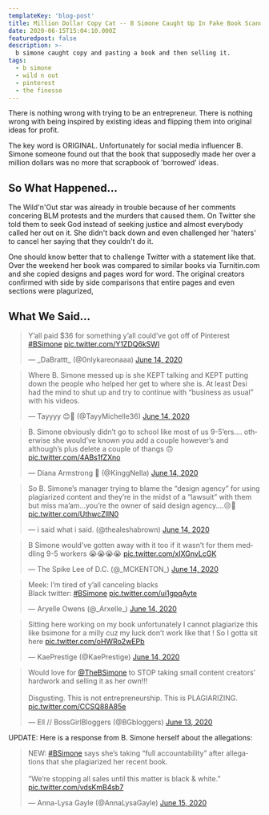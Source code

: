 ```yaml
---
templateKey: 'blog-post'
title: Million Dollar Copy Cat -- B Simone Caught Up In Fake Book Scandal
date: 2020-06-15T15:04:10.000Z
featuredpost: false
description: >-
  b simone caught copy and pasting a book and then selling it.
tags:
  - b simone
  - wild n out
  - pinterest
  - the finesse
---
```


There is nothing wrong with trying to be an entrepreneur.  There is nothing wrong with being inspired by existing ideas and flipping them into original ideas for profit.

The key word is ORIGINAL. Unfortunately for social media influencer B. Simone someone found out that the book that supposedly made her over a million dollars was no more that scrapbook of 'borrowed' ideas.

## So What Happened...

The Wild'n'Out star was already in trouble because of her comments concering BLM protests and the murders that caused them.  On Twitter she told them to seek God instead of seeking justice and almost everybody called her out on it. She didn't back down and even challenged her 'haters' to cancel her saying that they couldn't do it.

One should know better that to challenge Twitter with a statement like that.  Over the weekend her book was compared to similar books via Turnitin.com and she copied designs and pages word for word.  The original creators confirmed with side by side comparisons that entire pages and even sections were plagurized,



## What We Said...


<blockquote class="twitter-tweet"><p lang="en" dir="ltr">Y’all paid $36 for something y’all could’ve got off of Pinterest <a href="https://twitter.com/hashtag/BSimone?src=hash&amp;ref_src=twsrc%5Etfw">#BSimone</a> <a href="https://t.co/Y1ZDQ6kSWI">pic.twitter.com/Y1ZDQ6kSWI</a></p>&mdash; _DaBrattt_ (@0nlykareonaaa) <a href="https://twitter.com/0nlykareonaaa/status/1272188390935425024?ref_src=twsrc%5Etfw">June 14, 2020</a></blockquote> <script async src="https://platform.twitter.com/widgets.js" charset="utf-8"></script>


<blockquote class="twitter-tweet"><p lang="en" dir="ltr">Where B. Simone messed up is she KEPT talking and KEPT putting down the people who helped her get to where she is. At least Desi had the mind to shut up and try to continue with “business as usual” with his videos.</p>&mdash; Tayyyy 😊🥰 (@TayyMichelle36) <a href="https://twitter.com/TayyMichelle36/status/1272216464003645440?ref_src=twsrc%5Etfw">June 14, 2020</a></blockquote> <script async src="https://platform.twitter.com/widgets.js" charset="utf-8"></script>


<blockquote class="twitter-tweet"><p lang="en" dir="ltr">B. Simone obviously didn’t go to school like most of us 9-5’ers.... otherwise she would’ve known you add a couple however’s and although’s plus delete a couple of thangs 🙃 <a href="https://t.co/4ABs1fZXno">pic.twitter.com/4ABs1fZXno</a></p>&mdash; Diana Armstrong 💍 (@KinggNella) <a href="https://twitter.com/KinggNella/status/1272219664861593602?ref_src=twsrc%5Etfw">June 14, 2020</a></blockquote> <script async src="https://platform.twitter.com/widgets.js" charset="utf-8"></script>


<blockquote class="twitter-tweet"><p lang="en" dir="ltr">So B. Simone’s manager trying to blame the “design agency” for using plagiarized content and they’re in the midst of a “lawsuit” with them but miss ma’am...you’re the owner of said design agency....😒🤔 <a href="https://t.co/UthwcZllN0">pic.twitter.com/UthwcZllN0</a></p>&mdash; i said what i said. (@thealeshabrown) <a href="https://twitter.com/thealeshabrown/status/1272191991816892417?ref_src=twsrc%5Etfw">June 14, 2020</a></blockquote> <script async src="https://platform.twitter.com/widgets.js" charset="utf-8"></script>


<blockquote class="twitter-tweet"><p lang="en" dir="ltr">B Simone would’ve gotten away with it too if it wasn’t for them meddling 9-5 workers 😭😭😭😭 <a href="https://t.co/xIXGnvLcGK">pic.twitter.com/xIXGnvLcGK</a></p>&mdash; The Spike Lee of D.C. (@_MCKENTON_) <a href="https://twitter.com/_MCKENTON_/status/1272137555102830592?ref_src=twsrc%5Etfw">June 14, 2020</a></blockquote> <script async src="https://platform.twitter.com/widgets.js" charset="utf-8"></script>



<blockquote class="twitter-tweet"><p lang="en" dir="ltr">Meek: I’m tired of y’all canceling blacks <br>Black twitter: <a href="https://twitter.com/hashtag/BSimone?src=hash&amp;ref_src=twsrc%5Etfw">#BSimone</a> <a href="https://t.co/ui1gpqAyte">pic.twitter.com/ui1gpqAyte</a></p>&mdash; Aryelle Owens (@_Arxelle_) <a href="https://twitter.com/_Arxelle_/status/1272261049044078599?ref_src=twsrc%5Etfw">June 14, 2020</a></blockquote> <script async src="https://platform.twitter.com/widgets.js" charset="utf-8"></script>


<blockquote class="twitter-tweet"><p lang="en" dir="ltr">Sitting here working on my book unfortunately I cannot plagiarize this like bsimone for a milly cuz my luck don’t work like that ! So I gotta sit here <a href="https://t.co/oHWRo2wEPb">pic.twitter.com/oHWRo2wEPb</a></p>&mdash; KaePrestige (@KaePrestige) <a href="https://twitter.com/KaePrestige/status/1272219420652380161?ref_src=twsrc%5Etfw">June 14, 2020</a></blockquote> <script async src="https://platform.twitter.com/widgets.js" charset="utf-8"></script>


<blockquote class="twitter-tweet"><p lang="en" dir="ltr">Would love for <a href="https://twitter.com/TheBSimone?ref_src=twsrc%5Etfw">@TheBSimone</a> to STOP taking small content creators’ hardwork and selling it as her own!!!<br><br>Disgusting. This is not entrepreneurship. This is PLAGIARIZING. <a href="https://t.co/CCSQ88A85e">pic.twitter.com/CCSQ88A85e</a></p>&mdash; Ell // BossGirlBloggers (@BGbloggers) <a href="https://twitter.com/BGbloggers/status/1271862051565195265?ref_src=twsrc%5Etfw">June 13, 2020</a></blockquote> <script async src="https://platform.twitter.com/widgets.js" charset="utf-8"></script>




UPDATE: Here is a response from B. Simone herself about the allegations:


<blockquote class="twitter-tweet"><p lang="en" dir="ltr">NEW: <a href="https://twitter.com/hashtag/BSimone?src=hash&amp;ref_src=twsrc%5Etfw">#BSimone</a> says she’s taking “full accountability” after allegations that she plagiarized her recent book.<br><br>“We’re stopping all sales until this matter is black &amp; white.” <a href="https://t.co/vdsKmB4sb7">pic.twitter.com/vdsKmB4sb7</a></p>&mdash; Anna-Lysa Gayle (@AnnaLysaGayle) <a href="https://twitter.com/AnnaLysaGayle/status/1272557982207881216?ref_src=twsrc%5Etfw">June 15, 2020</a></blockquote> <script async src="https://platform.twitter.com/widgets.js" charset="utf-8"></script>